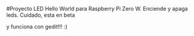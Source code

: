 #Proyecto LED
Hello World para Raspberry Pi Zero W.
Enciende y apaga leds. Cuidado, esta en beta


y funciona con gedit!!! :)
